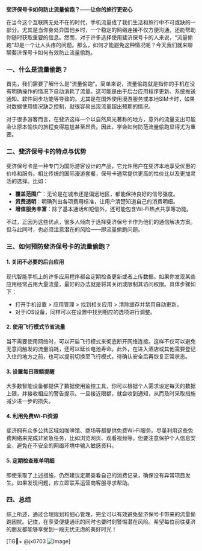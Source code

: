 **斐济保号卡如何防止流量偷跑？——让你的旅行更安心**

在当今这个互联网无处不在的时代，手机流量成了我们生活和旅行中不可或缺的一部分。尤其是当你身处异国他乡时，一个稳定的网络连接不仅方便沟通，还能帮助你随时获取重要的信息。然而，对于许多选择使用斐济保号卡的人来说，“流量偷跑”却是一个让人头疼的问题。那么，如何才能避免这种情况呢？今天我们就来聊聊斐济保号卡如何有效防止流量偷跑。

### 一、什么是流量偷跑？

首先，我们需要了解什么是“流量偷跑”。简单来说，流量偷跑就是指你的手机在没有明确操作的情况下自动消耗了流量。这可能是由于后台应用程序更新、系统推送通知、软件同步功能等导致的。尤其是在国外使用漫游服务或本地SIM卡时，如果对数据使用情况缺乏控制，就很容易出现流量超出预期的情况。

对于很多游客而言，在斐济这样一个以自然风光著称的地方，意外的流量支出可能会让原本愉快的旅程变得尴尬甚至昂贵。因此，学会如何防范流量偷跑显得尤为重要。

### 二、斐济保号卡的特点与优势

斐济保号卡是一种专门为国际游客设计的产品，它允许用户在斐济本地享受优惠的价格和服务。相比传统的国际漫游套餐，保号卡通常提供更高的性价比以及更加灵活的选择。比如：

- **覆盖范围广**：无论是在城市还是偏远地区，都能保持良好的信号强度。
- **资费透明**：明确列出各项费用标准，让用户清楚知道自己的消费明细。
- **增值服务丰富**：除了基本通话和短信外，还可能包含Wi-Fi热点共享等功能。

不过，正因为这些优点，很多人倾向于选择斐济保号卡作为他们的通信解决方案。但与此同时，也必须注意潜在的风险——即流量偷跑问题。

### 三、如何预防斐济保号卡的流量偷跑？

#### 1. 关闭不必要的后台应用
现代智能手机上的许多应用程序都会定期检查更新或者上传数据。如果你发现某些应用经常占用大量流量，最好的办法就是将其关闭或限制其访问权限。具体步骤如下：
- 打开手机设置 > 应用管理 > 找到相关应用 > 清除缓存并禁用自动更新。
- 对于iOS设备，同样可以在设置中找到相应的选项进行调整。

#### 2. 使用飞行模式节省流量
当不需要使用网络时，可以开启飞行模式来彻底断开网络连接。这样不仅可以避免无意间触发的流量消耗，还可以延长电池寿命。此外，在进入酒店或其他需要登记入住的地方之前，也可以提前切换至飞行模式，待确认安全后再恢复正常状态。

#### 3. 设置每日限额提醒
大多数智能设备都提供了数据使用监控工具，你可以根据个人需求设定每天的数据上限，并接收相应的警告提示。一旦接近限额，就会收到通知，从而及时采取措施减少进一步的损失。

#### 4. 利用免费Wi-Fi资源
斐济拥有众多公共区域如咖啡馆、商场等都提供免费Wi-Fi服务。尽量利用这些免费网络来完成非紧急任务，比如浏览网页、观看视频等。但要注意保护个人信息安全，避免在不安全的网络环境中输入敏感资料。

#### 5. 定期检查账单明细
即使采取了上述措施，仍然建议定期查看自己的消费记录，确保没有异常项目发生。如果发现问题，应立即联系运营商客服寻求帮助。

### 四、总结

综上所述，通过合理规划和细心管理，完全可以有效避免斐济保号卡带来的流量偷跑困扰。记住，在享受便捷通讯的同时也要时刻警惕潜在风险。希望每位前往斐济的朋友都能够享受到一段无忧无虑的美好时光！

[TG💪+ @jx0703 ![Image](https://github.com/user-attachments/assets/dbca1d08-cadb-493c-b0ec-ad6f7a83f270)]